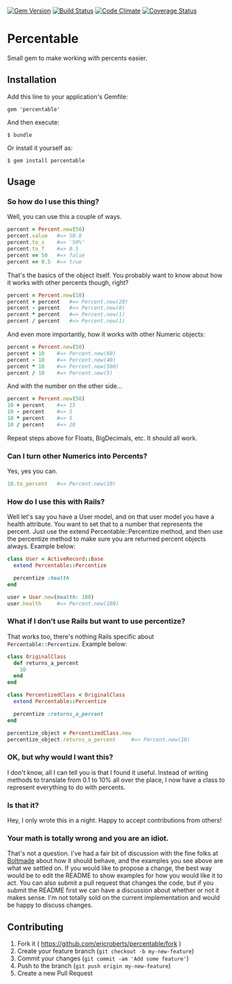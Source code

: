 [![Gem Version](https://badge.fury.io/rb/percentable.png)](http://badge.fury.io/rb/percentable)
[![Build Status](https://travis-ci.org/ericroberts/percentable.png?branch=master)](https://travis-ci.org/ericroberts/percentable)
[![Code Climate](https://codeclimate.com/github/ericroberts/percentable.png)](https://codeclimate.com/github/ericroberts/percentable)
[![Coverage Status](https://coveralls.io/repos/ericroberts/percentable/badge.png?branch=master)](https://coveralls.io/r/ericroberts/percentable?branch=master)

# Percentable

Small gem to make working with percents easier.

## Installation

Add this line to your application's Gemfile:

    gem 'percentable'

And then execute:

    $ bundle

Or install it yourself as:

    $ gem install percentable

## Usage

### So how do I use this thing?

Well, you can use this a couple of ways.

``` ruby
percent = Percent.new(50)
percent.value   #=> 50.0
percent.to_s    #=> '50%'
percent.to_f    #=> 0.5
percent == 50   #=> false
percent == 0.5  #=> true
```

That's the basics of the object itself. You probably want to know about how it works with other percents though, right?

``` ruby
percent = Percent.new(10)
percent + percent   #=> Percent.new(20)
percent - percent   #=> Percent.new(0)
percent * percent   #=> Percent.new(1)
percent / percent   #=> Percent.new(1)
```

And even more importantly, how it works with other Numeric objects:

``` ruby
percent = Percent.new(50)
percent + 10    #=> Percent.new(60)
percent - 10    #=> Percent.new(40)
percent * 10    #=> Percent.new(500)
percent / 10    #=> Percent.new(5)
```

And with the number on the other side...

``` ruby
percent = Percent.new(50)
10 + percent    #=> 15
10 - percent    #=> 5
10 * percent    #=> 5
10 / percent    #=> 20
```

Repeat steps above for Floats, BigDecimals, etc. It should all work.

### Can I turn other Numerics into Percents?

Yes, yes you can.

``` ruby
10.to_percent   #=> Percent.new(10)
```

### How do I use this with Rails?

Well let's say you have a User model, and on that user model you have a health attribute. You want to set that to a number that represents the percent. Just use the extend Percentable::Percentize method, and then use the percentize method to make sure you are returned percent objects always. Example below:

``` ruby
class User < ActiveRecord::Base
  extend Percentable::Percentize

  percentize :health
end

user = User.new(health: 100)
user.health     #=> Percent.new(100)
```

### What if I don't use Rails but want to use percentize?

That works too, there's nothing Rails specific about `Percentable::Percentize`. Example below:

``` ruby
class OriginalClass
  def returns_a_percent
    10
  end
end

class PercentizedClass < OriginalClass
  extend Percentable::Percentize

  percentize :returns_a_percent
end

percentize_object = PercentizedClass.new
percentize_object.returns_a_percent     #=> Percent.new(10)
```

### OK, but why would I want this?

I don't know, all I can tell you is that I found it useful. Instead of writing methods to translate from 0.1 to 10% all over the place, I now have a class to represent everything to do with percents.

### Is that it?

Hey, I only wrote this in a night. Happy to accept contributions from others!

### Your math is totally wrong and you are an idiot.

That's not a question. I've had a fair bit of discussion with the fine folks at [Boltmade](http://www.boltmade.com) about how it should behave, and the examples you see above are what we settled on. If you would like to propose a change, the best way would be to edit the README to show examples for how you would like it to act. You can also submit a pull request that changes the code, but if you submit the README first we can have a discussion about whether or not it makes sense. I'm not totally sold on the current implementation and would be happy to discuss changes.

## Contributing

1. Fork it ( https://github.com/ericroberts/percentable/fork )
2. Create your feature branch (`git checkout -b my-new-feature`)
3. Commit your changes (`git commit -am 'Add some feature'`)
4. Push to the branch (`git push origin my-new-feature`)
5. Create a new Pull Request
